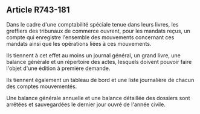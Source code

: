 Article R743-181
----
Dans le cadre d'une comptabilité spéciale tenue dans leurs livres, les greffiers
des tribunaux de commerce ouvrent, pour les mandats reçus, un compte qui
enregistre l'ensemble des mouvements concernant ces mandats ainsi que les
opérations liées à ces mouvements.

Ils tiennent à cet effet au moins un journal général, un grand livre, une
balance générale et un répertoire des actes, lesquels doivent pouvoir faire
l'objet d'une édition à première demande.

Ils tiennent également un tableau de bord et une liste journalière de chacun des
comptes mouvementés.

Une balance générale annuelle et une balance détaillée des dossiers sont
arrêtées et sauvegardées le dernier jour ouvré de l'année civile.
